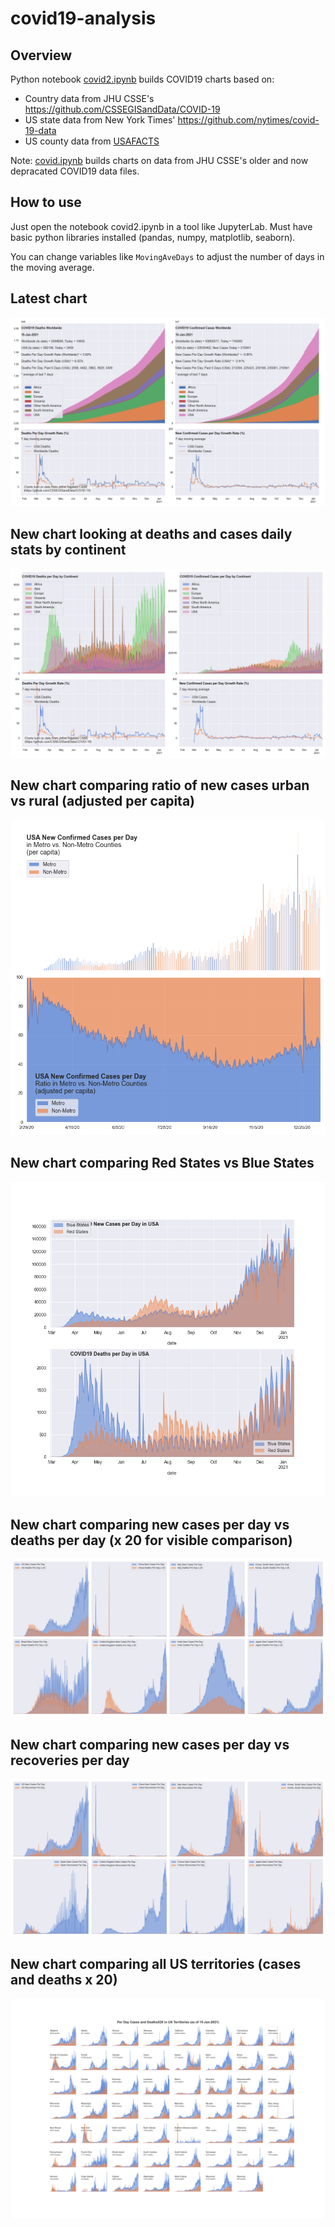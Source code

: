 # covid19-analysis

## Overview
Python notebook [covid2.ipynb](https://github.com/danlaw/covid19-analysis/blob/master/covid2.ipynb) builds COVID19 charts based on:
* Country data from JHU CSSE's https://github.com/CSSEGISandData/COVID-19
* US state data from New York Times' https://github.com/nytimes/covid-19-data
* US county data from [USAFACTS](https://usafacts.org/visualizations/coronavirus-covid-19-spread-map/)

Note: [covid.ipynb](https://github.com/danlaw/covid19-analysis/blob/master/covid.ipynb) builds charts on data from JHU CSSE's older and now depracated COVID19 data files.

## How to use
Just open the notebook covid2.ipynb in a tool like JupyterLab. Must have basic python libraries installed (pandas, numpy, matplotlib, seaborn).

You can change variables like ``MovingAveDays`` to adjust the number of days in the moving average.

## Latest chart
![Latest chart](charts/20210115-covid19-chart.png)

## New chart looking at deaths and cases daily stats by continent
![Comparison chart](charts/20210115-covid19-chart-perday.png)

## New chart comparing ratio of new cases urban vs rural (adjusted per capita)
![Urban rural per capita chart](charts/20210115-US-counties-urban-vs-rural-per-capita.png)

## New chart comparing Red States vs Blue States
![Red vs Blue chart](charts/20210115-compare-daily-red-vs-blue-states.png)

## New chart comparing new cases per day vs deaths per day (x 20 for visible comparison)
![Comparison chart](charts/20210115-comparison-chart.png)

## New chart comparing new cases per day vs recoveries per day
![Recovery chart](charts/20210115-comparison-recovery-chart.png)

## New chart comparing all US territories (cases and deaths x 20)
![Territories chart](charts/20210115-compare-US-territories.png)


